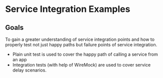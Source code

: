 # Service Integration Examples

## Goals

To gain a greater understanding of service integration points and how to properly test 
not just happy paths but failure points of service integration.

- Plain unit test is used to cover the happy path of calling a service from an app
- Integration tests (with help of WireMock) are used to cover service delay scenarios.